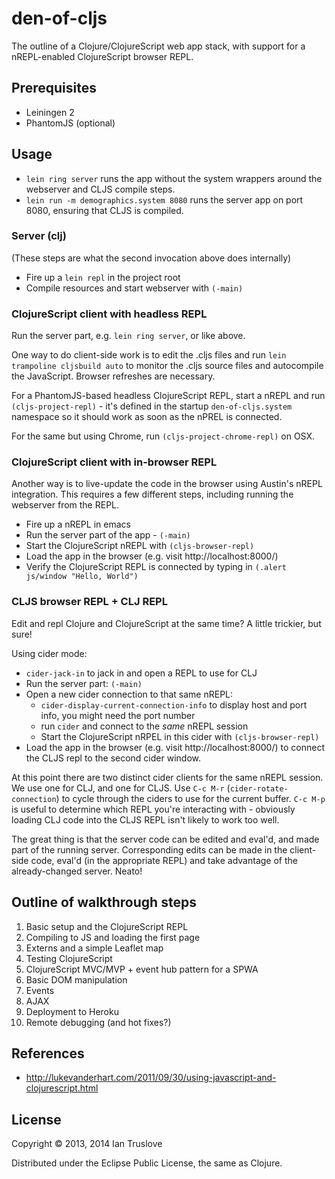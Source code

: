 # den-of-cljs

The outline of a Clojure/ClojureScript web app stack, with support for
a nREPL-enabled ClojureScript browser REPL.

## Prerequisites

* Leiningen 2
* PhantomJS (optional)

## Usage

* `lein ring server` runs the app without the system wrappers around the webserver and CLJS compile steps.
* `lein run -m demographics.system 8080` runs the server app on port 8080, ensuring that CLJS is compiled.

### Server (clj)

(These steps are what the second invocation above does internally)

* Fire up a `lein repl` in the project root
* Compile resources and start webserver with `(-main)`

### ClojureScript client with headless REPL

Run the server part, e.g. `lein ring server`, or like above.

One way to do client-side work is to edit the .cljs files and run
`lein trampoline cljsbuild auto` to monitor the .cljs source files and autocompile the JavaScript.
Browser refreshes are necessary.

For a PhantomJS-based headless ClojureScript REPL, start a nREPL and
run `(cljs-project-repl)` - it's defined in the startup
`den-of-cljs.system` namespace so it should work as soon as the nPREL
is connected.

For the same but using Chrome, run `(cljs-project-chrome-repl)` on OSX.

### ClojureScript client with in-browser REPL

Another way is to live-update the code in the browser using Austin's nREPL integration.
This requires a few different steps, including running the webserver from the REPL.

* Fire up a nREPL in emacs
* Run the server part of the app - `(-main)`
* Start the ClojureScript nREPL with `(cljs-browser-repl)`
* Load the app in the browser (e.g. visit http://localhost:8000/)
* Verify the ClojureScript REPL is connected by typing in `(.alert js/window "Hello, World")`

### CLJS browser REPL + CLJ REPL

Edit and repl Clojure and ClojureScript at the same time?  A little trickier, but sure!

Using cider mode:

* `cider-jack-in` to jack in and open a REPL to use for CLJ
* Run the server part: `(-main)`
* Open a new cider connection to that same nREPL:
  * `cider-display-current-connection-info` to display host and port
    info, you might need the port number
  * run `cider` and connect to the *same* nREPL session
  * Start the ClojureScript nRPEL in this cider with `(cljs-browser-repl)`
* Load the app in the browser (e.g. visit http://localhost:8000/) to
  connect the CLJS repl to the second cider window.

At this point there are two distinct cider clients for the same nREPL
session.  We use one for CLJ, and one for CLJS.  Use `C-c M-r`
(`cider-rotate-connection`) to cycle through the ciders to use for the
current buffer.  `C-c M-p` is useful to determine which REPL you're
interacting with - obviously loading CLJ code into the CLJS REPL isn't
likely to work too well.

The great thing is that the server code can be edited and eval'd, and
made part of the running server.  Corresponding edits can be made in
the client-side code, eval'd (in the appropriate REPL) and take
advantage of the already-changed server.  Neato!


## Outline of walkthrough steps

1. Basic setup and the ClojureScript REPL
2. Compiling to JS and loading the first page
3. Externs and a simple Leaflet map
4. Testing ClojureScript
5. ClojureScript MVC/MVP + event hub pattern for a SPWA
6. Basic DOM manipulation
7. Events
8. AJAX
9. Deployment to Heroku
10. Remote debugging (and hot fixes?)

## References

* http://lukevanderhart.com/2011/09/30/using-javascript-and-clojurescript.html

## License

Copyright © 2013, 2014 Ian Truslove

Distributed under the Eclipse Public License, the same as Clojure.
